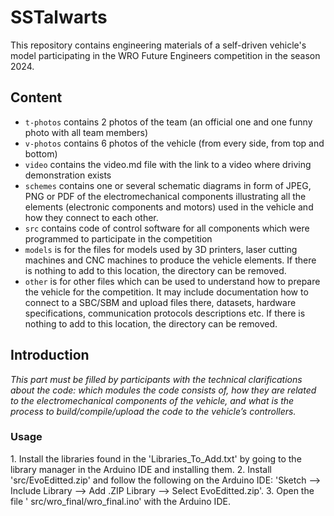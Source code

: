 # SSTalwarts

This repository contains engineering materials of a self-driven vehicle's model participating in the WRO Future Engineers competition in the season 2024.

## Content

- `t-photos` contains 2 photos of the team (an official one and one funny photo with all team members)
- `v-photos` contains 6 photos of the vehicle (from every side, from top and bottom)
- `video` contains the video.md file with the link to a video where driving demonstration exists
- `schemes` contains one or several schematic diagrams in form of JPEG, PNG or PDF of the electromechanical components illustrating all the elements (electronic components and motors) used in the vehicle and how they connect to each other.
- `src` contains code of control software for all components which were programmed to participate in the competition
- `models` is for the files for models used by 3D printers, laser cutting machines and CNC machines to produce the vehicle elements. If there is nothing to add to this location, the directory can be removed.
- `other` is for other files which can be used to understand how to prepare the vehicle for the competition. It may include documentation how to connect to a SBC/SBM and upload files there, datasets, hardware specifications, communication protocols descriptions etc. If there is nothing to add to this location, the directory can be removed.

## Introduction

_This part must be filled by participants with the technical clarifications about the code: which modules the code consists of, how they are related to the electromechanical components of the vehicle, and what is the process to build/compile/upload the code to the vehicle’s controllers._

### Usage

1.⁠ ⁠Install the libraries found in the 'Libraries_To_Add.txt' by going to the library manager in the Arduino IDE and installing them.
2.⁠ ⁠Install 'src/EvoEditted.zip' and follow the following on the Arduino IDE: 'Sketch --> Include Library --> Add .ZIP Library --> Select EvoEditted.zip'.
3.⁠ ⁠Open the file ' src/wro_final/wro_final.ino' with the Arduino IDE.


